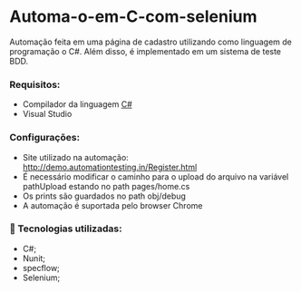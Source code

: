 # Automa-o-em-C-com-selenium
Automação feita em uma página de cadastro utilizando como linguagem de programação o C#. Além disso, é implementado em um sistema de teste BDD.
### Requisitos:
- Compilador da linguagem <a href='https://www.microsoft.com/pt-br/p/csharp/9n4w6bhc0hml#activetab=pivot:overviewtab'>C#</a>
- Visual Studio
### Configurações:
- Site utilizado na automação: http://demo.automationtesting.in/Register.html
- É necessário modificar o caminho para o upload do arquivo na variável pathUpload estando no path pages/home.cs
- Os prints são guardados no path obj/debug
- A automação é suportada pelo browser Chrome
### 🚀 Tecnologias utilizadas:
  - C#;
  - Nunit;
  - specflow;
  - Selenium;
